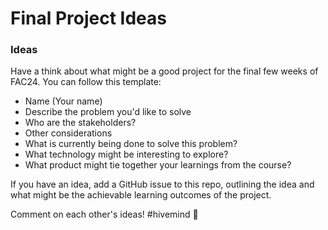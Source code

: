 # Final Project Ideas

### Ideas

Have a think about what might be a good project for the final few weeks of FAC24. 
You can follow this template: 

- Name (Your name)
- Describe the problem you'd like to solve
- Who are the stakeholders?
- Other considerations
- What is currently being done to solve this problem?
- What technology might be interesting to explore? 
- What product might tie together your learnings from the course?

If you have an idea, add a GitHub issue to this repo, outlining the idea and what might be the achievable learning outcomes of the project.

Comment on each other's ideas! #hivemind 🐝
